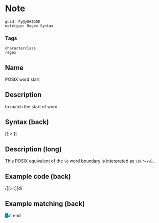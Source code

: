 # Note
```
guid: Py@y8#$G5D
notetype: Regex Syntax
```

### Tags
```
characterclass
regex
```

## Name
POSIX word start

## Description
to match the start of word

## Syntax (back)
<div>
  [[:<:]]
</div>

## Description (long)
This POSIX equivalent of the <code>\\b</code> word boundary is
interpreted as <code>\b(?=\w)</code>.

## Example code (back)
<div>
  /[[:<:]]d/
</div>

## Example matching (back)
<span style="background-color: rgb(0, 170, 255);">d</span>ot end
